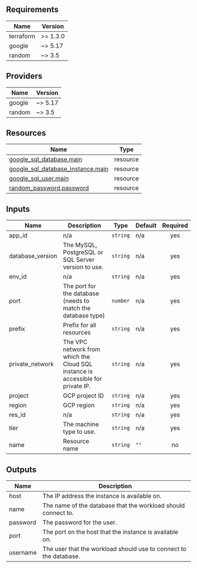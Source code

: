 <!-- BEGIN_TF_DOCS -->
## Requirements

| Name | Version |
|------|---------|
| terraform | >= 1.3.0 |
| google | ~> 5.17 |
| random | ~> 3.5 |

## Providers

| Name | Version |
|------|---------|
| google | ~> 5.17 |
| random | ~> 3.5 |

## Resources

| Name | Type |
|------|------|
| [google_sql_database.main](https://registry.terraform.io/providers/hashicorp/google/latest/docs/resources/sql_database) | resource |
| [google_sql_database_instance.main](https://registry.terraform.io/providers/hashicorp/google/latest/docs/resources/sql_database_instance) | resource |
| [google_sql_user.main](https://registry.terraform.io/providers/hashicorp/google/latest/docs/resources/sql_user) | resource |
| [random_password.password](https://registry.terraform.io/providers/hashicorp/random/latest/docs/resources/password) | resource |

## Inputs

| Name | Description | Type | Default | Required |
|------|-------------|------|---------|:--------:|
| app\_id | n/a | `string` | n/a | yes |
| database\_version | The MySQL, PostgreSQL or SQL Server version to use. | `string` | n/a | yes |
| env\_id | n/a | `string` | n/a | yes |
| port | The port for the database (needs to match the database type) | `number` | n/a | yes |
| prefix | Prefix for all resources | `string` | n/a | yes |
| private\_network | The VPC network from which the Cloud SQL instance is accessible for private IP. | `string` | n/a | yes |
| project | GCP project ID | `string` | n/a | yes |
| region | GCP region | `string` | n/a | yes |
| res\_id | n/a | `string` | n/a | yes |
| tier | The machine type to use. | `string` | n/a | yes |
| name | Resource name | `string` | `""` | no |

## Outputs

| Name | Description |
|------|-------------|
| host | The IP address the instance is available on. |
| name | The name of the database that the workload should connect to. |
| password | The password for the user. |
| port | The port on the host that the instance is available on. |
| username | The user that the workload should use to connect to the database. |
<!-- END_TF_DOCS -->